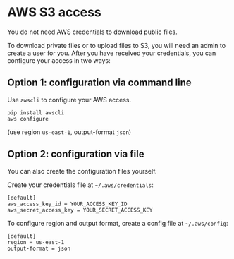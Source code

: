 # AWS S3 access

You do not need AWS credentials to download public files. 

To download private files or to upload files to S3, you will need an admin to create a user for you.
After you have received your credentials, you can configure your access in two ways:

## Option 1: configuration via command line
Use `awscli` to configure your AWS access.
```shell
pip install awscli
aws configure
```
(use region `us-east-1`, output-format `json`)

## Option 2: configuration via file
You can also create the configuration files yourself.

Create your credentials file at `~/.aws/credentials`:
```
[default]
aws_access_key_id = YOUR_ACCESS_KEY_ID
aws_secret_access_key = YOUR_SECRET_ACCESS_KEY
```

To configure region and output format, create a config file at `~/.aws/config`:
```
[default]
region = us-east-1
output-format = json
```
